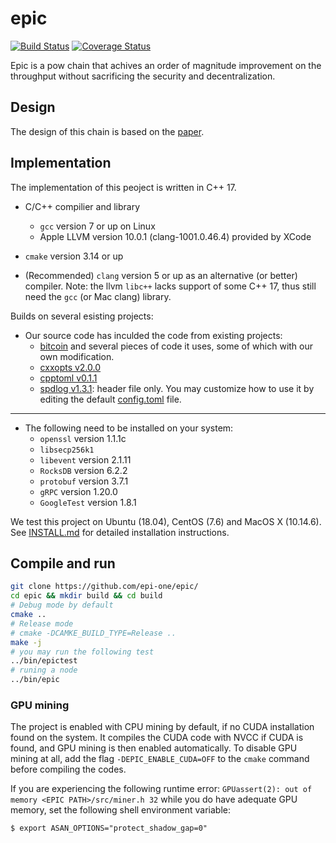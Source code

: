 # epic

[![Build Status](https://travis-ci.com/EPI-ONE/epic.svg?token=xx2m4HADP8ipz4gYg3xd&branch=master)](https://travis-ci.com/EPI-ONE/epic)
[![Coverage Status](https://coveralls.io/repos/github/EPI-ONE/epic/badge.svg?branch=travis-190&t=OvdAhL)](https://coveralls.io/github/EPI-ONE/epic?branch=master)

Epic is a pow chain that achives an order of magnitude improvement on the throughput without sacrificing the security and decentralization.

## Design

The design of this chain is based on the [paper](https://arxiv.org/abs/1901.02755). 

## Implementation

The implementation of this peoject is written in C++ 17.

- C/C++ compilier and library
    - `gcc` version 7 or up on Linux
    - Apple LLVM version 10.0.1 (clang-1001.0.46.4) provided by XCode

- `cmake` version 3.14 or up

- (Recommended) `clang` version 5 or up as an alternative (or better) compiler.
  Note: the llvm `libc++` lacks support of some C++ 17, thus still need the `gcc` (or Mac clang) library.

Builds on several esisting projects:

- Our source code has inculded the code from existing projects:
    - [bitcoin](https://github.com/bitcoin/bitcoin) and several pieces of code it uses, some of which with our own modification.
    - [cxxopts v2.0.0](https://github.com/jarro2783/cxxopts)
    - [cpptoml v0.1.1](https://github.com/skystrife/cpptoml)
    - [spdlog v1.3.1](https://github.com/gabime/spdlog): header file only. You may customize how to use it by editing the default [config.toml](./config.toml) file.
********
- The following need to be installed on your system:
    - `openssl` version 1.1.1c
    - `libsecp256k1`
    - `libevent` version 2.1.11
    - `RocksDB` version 6.2.2
    - `protobuf` version 3.7.1
    - `gRPC` version 1.20.0
    - `GoogleTest` version 1.8.1

We test this project on Ubuntu (18.04), CentOS (7.6) and MacOS X (10.14.6). See [INSTALL.md](./INSTALL.md) for detailed installation instructions.

## Compile and run

```bash
git clone https://github.com/epi-one/epic/
cd epic && mkdir build && cd build
# Debug mode by default
cmake ..  
# Release mode
# cmake -DCAMKE_BUILD_TYPE=Release ..
make -j
# you may run the following test
../bin/epictest
# runing a node
../bin/epic
```

### GPU mining

The project is enabled with CPU mining by default, if no CUDA installation found on the system.
It compiles the CUDA code with NVCC if CUDA is found, and GPU mining is then enabled automatically.
To disable GPU mining at all, add the flag `-DEPIC_ENABLE_CUDA=OFF` to the `cmake` command before compiling the codes.

If you are experiencing the following runtime error: `GPUassert(2): out of memory <EPIC PATH>/src/miner.h 32` while you do have adequate GPU memory, set the following shell environment variable:


``` shell
$ export ASAN_OPTIONS="protect_shadow_gap=0"
```
